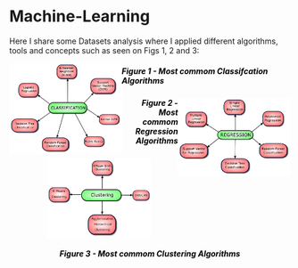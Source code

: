 # Machine-Learning

Here I share some Datasets analysis where I applied different algorithms, tools and concepts such as seen on Figs 1, 2 and 3:



<img width="40%" style="float: left;" src="./images/classification.png" alt="Classifcation"/>
<h5  style="color:black;" align="left">Figure 1 - Most commom Classifcation Algorithms</h5>

<img width="40%" style="float: right;" align = "right" src="./images/regression.png" alt="Regression"/>
<h5 style="color:black;" align="right">Figure 2 - Most commom Regression Algorithms</h5>



<a>
    <div style="margin: 20px;">
        <p align="middle">
            <img width="40%" align="middle" src="./images/clustering.png"/>
            <h5 style="color:black;" align="middle">Figure 3 - Most commom Clustering Algorithms</h5>
        </p>
    </div>
</a>
